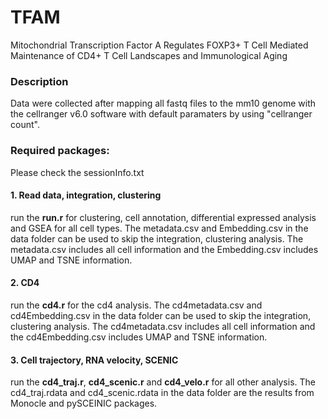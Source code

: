 # TFAM
Mitochondrial Transcription Factor A Regulates FOXP3+ T Cell Mediated Maintenance of CD4+ T Cell Landscapes and Immunological Aging
### Description
Data were collected after mapping all fastq files to the mm10 genome with the cellranger v6.0 software with default paramaters by using "cellranger count". 
### Required packages:
Please check the sessionInfo.txt

#### 1. Read data, integration, clustering
run the __run.r__ for clustering, cell annotation, differential expressed analysis and GSEA for all cell types. The metadata.csv and Embedding.csv in the data folder can be used to skip the integration, clustering analysis. The metadata.csv includes all cell information and the Embedding.csv includes UMAP and TSNE information.

#### 2. CD4 
run the __cd4.r__ for the cd4 analysis. The cd4metadata.csv and cd4Embedding.csv in the data folder can be used to skip the integration, clustering analysis. The cd4metadata.csv includes all cell information and the cd4Embedding.csv includes UMAP and TSNE information.

#### 3. Cell trajectory, RNA velocity, SCENIC
run the __cd4_traj.r__, __cd4_scenic.r__ and __cd4_velo.r__ for all other analysis. The cd4_traj.rdata and cd4_scenic.rdata in the data folder are the results from Monocle and pySCEINIC packages.

### 
